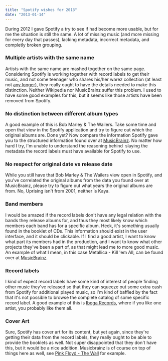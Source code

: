 ```yaml
---
title: "Spotify wishes for 2013"
date: "2013-01-14"
---
```


During 2012 I gave Spotify a try to see if had become more usable, but for me the situation is still the same. A lot of missing music (and more missing for every day that passes), lacking metadata, incorrect metadata, and completly broken grouping.

### Multiple artists with the same name

Artists with the same name are mashed together on the same page. Considering Spotify is working together with record labels to get their music, and not some teenager who shares his/her warez collection (at least not [any longer][5]), they really ought to have the details needed to make this distinction. Neither Wikipedia nor MusicBrainz suffer this problem. I used to have some good examples for this, but it seems like those artists have been removed from Spotify.

### No distinction between different album types

A good example of this is Bob Marley & The Wailers. Take some time and open that view in the Spotify application and try to figure out which the original albums are. Done yet? Now compare the information Spotify gave you to the structured information found over at [MusicBrainz][1]. No matter how hard I try, I'm unable to understand the reasoning behind  slaying the metadata the record labels must have available for Spotify to use.

### No respect for original date vs release date

While you still have that Bob Marley & The Wailers view open in Spotify, and you've correlated the original albums from the data you found over at MusicBrainz, please try to figure out what years the original albums are from. No, Uprising isn't from 2001, neither is Kaya.

### Band members

I would be amazed if the record labels don't have any legal relation with the bands they release albums for, and thus they most likely know which members each band has for a specific album. Heck, it's something usually found in the booklet of CDs. This information should exist in the user interface, and it should be clickable. If I find a good artist, I want to know what part its members had in the production, and I want to know what other projects they've been a part of, as that might lead me to more good music. An example of what I mean, in this case Metallica - Kill 'em All, can be found over at [MusicBrainz][2].

### Record labels

I kind of expect record labels have some kind of interest of people finding other music they've released so that they can squeeze out some extra cash from Spotify for additional played music, so I'm kind of baffled by the fact that it's not possible to browse the complete catalog of some specific record label. A good example of this is [Iboga Records][3], where if you like one artist, you probably like them all.

### Cover Art

Sure, Spotify has cover art for its content, but yet again, since they're getting their data from the record labels, they really ought to be able to provide the booklets as well. Not super disappointed that they don't have this, but it would be a nice addition. Musicbrainz is of course on top of things here as well, see [Pink Floyd - The Wall][4] for example.

[1]: http://musicbrainz.org/artist/c296e10c-110a-4103-9e77-47bfebb7fb2e
[2]: http://musicbrainz.org/release/696c8ca4-e719-3817-8849-89412a8f7bb4
[3]: http://musicbrainz.org/label/c4cfe8ae-4f00-4928-a62e-5d1dc05f9c9f
[4]: https://musicbrainz.org/release/14db3839-4007-3b46-9e7c-619f37ac19a4/cover-art
[5]: https://web.archive.org/web/20180319215254/https://torrentfreak.com/how-the-pirate-bay-helped-spotify-become-a-success-180319/